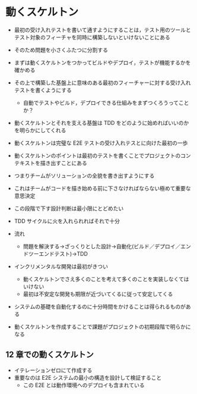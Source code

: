 # 動くスケルトン

- 最初の受け入れテストを書いて通すようにすることは，テスト用のツールとテスト対象のフィーチャを同時に構築しないといけないことにある
- そのため問題を小さくふたつに分割する
- まずは動くスケルトンをつかってビルドやデプロイ，テストが機能するかを確かめる
- その上で構築した基盤上に意味のある最初のフィーチャーに対する受け入れテストを書くようにする
  - 自動でテストやビルド，デプロイできる仕組みをまずつくろうってことか？
- 動くスケルトンとそれを支える基盤は TDD をどのように始めればいいのかを明らかにしてくれる
- 動くスケルトンは完璧な E2E テストの受け入れテスとに向けた最初の一歩
- 動くスケルトンのポイントは最初のテストを書くことでプロジェクトのコンテキストを描き出すことにある
- つまりチームがソリューションの全貌を書き出すようにする
- これはチームがコードを描き始める前に下さなければならない極めて重要な意思決定
- この段階で下す設計判断は最小限にとどめたい
- TDD サイクルに火を入れられればそれで十分

- 流れ

  - 問題を解決する->ざっくりとした設計->自動化(ビルド／デプロイ／エンドツーエンドテスト)->TDD

- インクリメンタルな開発は最初がきつい

  - 動くスケルトンでさえ多くのことを考えて多くのことを実装しなくてはいけない
  - 最初は不安定な開発も期限が近づいてくるに従って安定してくる

- システムの基礎を自動化するのに十分時間をかけることは得られるものがある
- 動くスケルトンを作成することで課題がプロジェクトの初期段階で明らかになる

## 12 章での動くスケルトン

- イテレーションゼロにて作成する
- 重要なのは E2E システムの最小の構造を設計して検証すること
  - この E2E とは動作環境へのデプロイも含まれている
